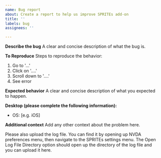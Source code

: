 ```yaml
---
name: Bug report
about: Create a report to help us improve SPRITEs add-on
title: ''
labels: bug
assignees: ''

---
```


**Describe the bug**
A clear and concise description of what the bug is.

**To Reproduce**
Steps to reproduce the behavior:
1. Go to '...'
2. Click on '....'
3. Scroll down to '....'
4. See error

**Expected behavior**
A clear and concise description of what you expected to happen.

**Desktop (please complete the following information):**
 - OS: [e.g. iOS]

**Additional context**
Add any other context about the problem here.

Please also upload the log file. You can find it by opening up NVDA preferences menu, then navigate to the SPRITEs settings menu. The Open Log File Directory option should open up the directory of the log file and you can upload it here.
